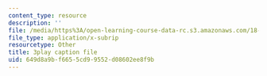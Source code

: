 ```yaml
---
content_type: resource
description: ''
file: /media/https%3A/open-learning-course-data-rc.s3.amazonaws.com/18-06sc-linear-algebra-fall-2011/649d8a9bf6655cd99552d08602ee8f9b_7UJ4CFRGd-U.vtt
file_type: application/x-subrip
resourcetype: Other
title: 3play caption file
uid: 649d8a9b-f665-5cd9-9552-d08602ee8f9b
---
```

